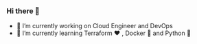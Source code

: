 ### Hi there 👋
- 🔭 I’m currently working on Cloud Engineer and DevOps
- 🌱 I’m currently learning Terraform :heart: , Docker :whale: and Python :snake:
<!--
**mvazconsuelo/mvazconsuelo** is a ✨ _special_ ✨ repository because its `README.md` (this file) appears on your GitHub profile.

Here are some ideas to get you started:

- 🔭 I’m currently working on ...
- 🌱 I’m currently learning ...
- 👯 I’m looking to collaborate on ...
- 🤔 I’m looking for help with ...
- 💬 Ask me about ...
- 📫 How to reach me: ...
- 😄 Pronouns: ...
- ⚡ Fun fact: ...
-->
